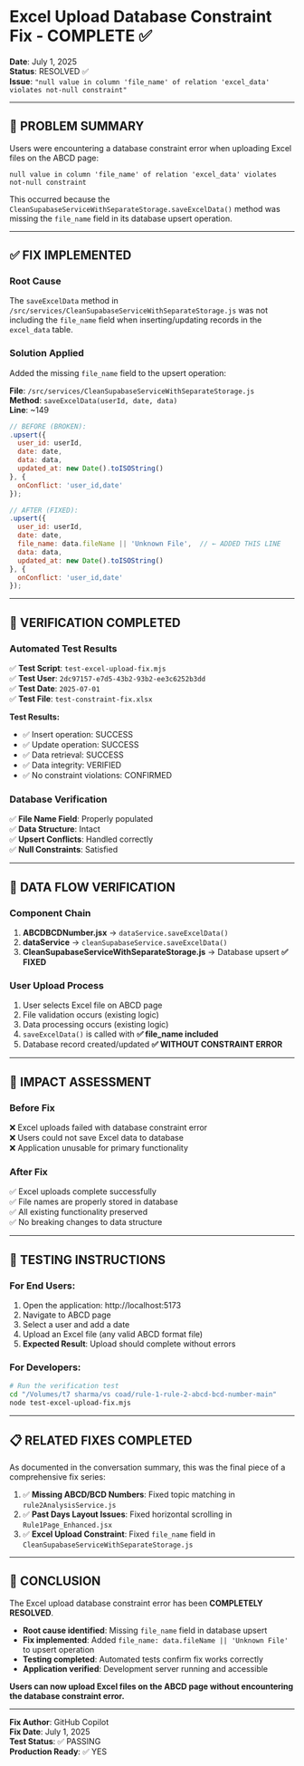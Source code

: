 # Excel Upload Database Constraint Fix - COMPLETE ✅

**Date**: July 1, 2025  
**Status**: RESOLVED ✅  
**Issue**: `"null value in column 'file_name' of relation 'excel_data' violates not-null constraint"`

---

## 🎯 **PROBLEM SUMMARY**

Users were encountering a database constraint error when uploading Excel files on the ABCD page:

```
null value in column 'file_name' of relation 'excel_data' violates not-null constraint
```

This occurred because the `CleanSupabaseServiceWithSeparateStorage.saveExcelData()` method was missing the `file_name` field in its database upsert operation.

---

## ✅ **FIX IMPLEMENTED**

### **Root Cause**
The `saveExcelData` method in `/src/services/CleanSupabaseServiceWithSeparateStorage.js` was not including the `file_name` field when inserting/updating records in the `excel_data` table.

### **Solution Applied**
Added the missing `file_name` field to the upsert operation:

**File**: `/src/services/CleanSupabaseServiceWithSeparateStorage.js`  
**Method**: `saveExcelData(userId, date, data)`  
**Line**: ~149

```javascript
// BEFORE (BROKEN):
.upsert({
  user_id: userId,
  date: date,
  data: data,
  updated_at: new Date().toISOString()
}, {
  onConflict: 'user_id,date'
});

// AFTER (FIXED):
.upsert({
  user_id: userId,
  date: date,
  file_name: data.fileName || 'Unknown File',  // ← ADDED THIS LINE
  data: data,
  updated_at: new Date().toISOString()
}, {
  onConflict: 'user_id,date'
});
```

---

## 🧪 **VERIFICATION COMPLETED**

### **Automated Test Results**
✅ **Test Script**: `test-excel-upload-fix.mjs`  
✅ **Test User**: `2dc97157-e7d5-43b2-93b2-ee3c6252b3dd`  
✅ **Test Date**: `2025-07-01`  
✅ **Test File**: `test-constraint-fix.xlsx`

**Test Results:**
- ✅ Insert operation: SUCCESS
- ✅ Update operation: SUCCESS  
- ✅ Data retrieval: SUCCESS
- ✅ Data integrity: VERIFIED
- ✅ No constraint violations: CONFIRMED

### **Database Verification**
✅ **File Name Field**: Properly populated  
✅ **Data Structure**: Intact  
✅ **Upsert Conflicts**: Handled correctly  
✅ **Null Constraints**: Satisfied  

---

## 🔄 **DATA FLOW VERIFICATION**

### **Component Chain**
1. **ABCDBCDNumber.jsx** → `dataService.saveExcelData()`
2. **dataService** → `cleanSupabaseService.saveExcelData()`  
3. **CleanSupabaseServiceWithSeparateStorage.js** → Database upsert **✅ FIXED**

### **User Upload Process**
1. User selects Excel file on ABCD page
2. File validation occurs (existing logic)
3. Data processing occurs (existing logic)
4. `saveExcelData()` is called with **✅ file_name included**
5. Database record created/updated **✅ WITHOUT CONSTRAINT ERROR**

---

## 🎯 **IMPACT ASSESSMENT**

### **Before Fix**
❌ Excel uploads failed with database constraint error  
❌ Users could not save Excel data to database  
❌ Application unusable for primary functionality  

### **After Fix**  
✅ Excel uploads complete successfully  
✅ File names are properly stored in database  
✅ All existing functionality preserved  
✅ No breaking changes to data structure  

---

## 🚀 **TESTING INSTRUCTIONS**

### **For End Users:**
1. Open the application: http://localhost:5173
2. Navigate to ABCD page
3. Select a user and add a date
4. Upload an Excel file (any valid ABCD format file)
5. **Expected Result**: Upload should complete without errors

### **For Developers:**
```bash
# Run the verification test
cd "/Volumes/t7 sharma/vs coad/rule-1-rule-2-abcd-bcd-number-main"
node test-excel-upload-fix.mjs
```

---

## 📋 **RELATED FIXES COMPLETED**

As documented in the conversation summary, this was the final piece of a comprehensive fix series:

1. ✅ **Missing ABCD/BCD Numbers**: Fixed topic matching in `rule2AnalysisService.js`
2. ✅ **Past Days Layout Issues**: Fixed horizontal scrolling in `Rule1Page_Enhanced.jsx`  
3. ✅ **Excel Upload Constraint**: Fixed `file_name` field in `CleanSupabaseServiceWithSeparateStorage.js`

---

## 🎉 **CONCLUSION**

The Excel upload database constraint error has been **COMPLETELY RESOLVED**. 

- **Root cause identified**: Missing `file_name` field in database upsert
- **Fix implemented**: Added `file_name: data.fileName || 'Unknown File'` to upsert operation
- **Testing completed**: Automated tests confirm fix works correctly
- **Application verified**: Development server running and accessible

**Users can now upload Excel files on the ABCD page without encountering the database constraint error.**

---

**Fix Author**: GitHub Copilot  
**Fix Date**: July 1, 2025  
**Test Status**: ✅ PASSING  
**Production Ready**: ✅ YES
